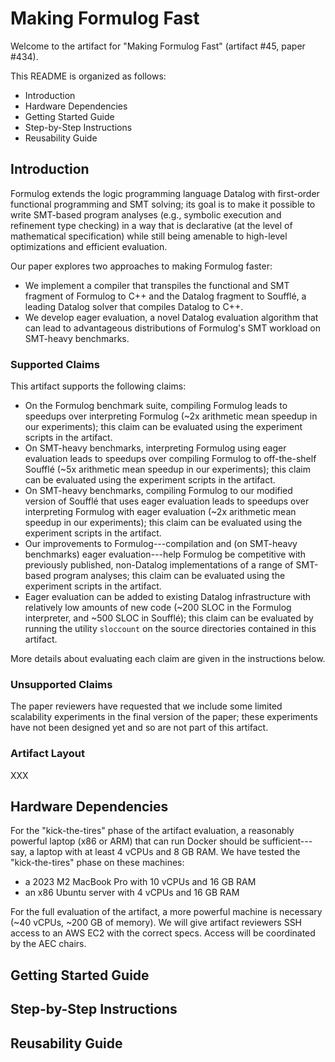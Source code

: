 # Making Formulog Fast

Welcome to the artifact for "Making Formulog Fast" (artifact #45, paper #434).

This README is organized as follows:

- Introduction
- Hardware Dependencies
- Getting Started Guide
- Step-by-Step Instructions
- Reusability Guide

## Introduction

Formulog extends the logic programming language Datalog with first-order functional programming and SMT solving; its goal is to make it possible to write SMT-based program analyses (e.g., symbolic execution and refinement type checking) in a way that is declarative (at the level of mathematical specification) while still being amenable to high-level optimizations and efficient evaluation.

Our paper explores two approaches to making Formulog faster:

- We implement a compiler that transpiles the functional and SMT fragment of Formulog to C++ and the Datalog fragment to Soufflé, a leading Datalog solver that compiles Datalog to C++.
- We develop eager evaluation, a novel Datalog evaluation algorithm that can lead to advantageous distributions of Formulog's SMT workload on SMT-heavy benchmarks.

### Supported Claims

This artifact supports the following claims:

- On the Formulog benchmark suite, compiling Formulog leads to speedups over interpreting Formulog (~2x arithmetic mean speedup in our experiments); this claim can be evaluated using the experiment scripts in the artifact.
- On SMT-heavy benchmarks, interpreting Formulog using eager evaluation leads to speedups over compiling Formulog to off-the-shelf Soufflé (~5x arithmetic mean speedup in our experiments); this claim can be evaluated using the experiment scripts in the artifact.
- On SMT-heavy benchmarks, compiling Formulog to our modified version of Soufflé that uses eager evaluation leads to speedups over interpreting Formulog with eager evaluation (~2x arithmetic mean speedup in our experiments); this claim can be evaluated using the experiment scripts in the artifact.
- Our improvements to Formulog---compilation and (on SMT-heavy benchmarks) eager evaluation---help Formulog be competitive with previously published, non-Datalog implementations of a range of SMT-based program analyses; this claim can be evaluated using the experiment scripts in the artifact.
- Eager evaluation can be added to existing Datalog infrastructure with relatively low amounts of new code (~200 SLOC in the Formulog interpreter, and ~500 SLOC in Soufflé); this claim can be evaluated by running the utility `sloccount` on the source directories contained in this artifact.

More details about evaluating each claim are given in the instructions below.

### Unsupported Claims

The paper reviewers have requested that we include some limited scalability experiments in the final version of the paper; these experiments have not been designed yet and so are not part of this artifact.

### Artifact Layout

XXX

## Hardware Dependencies

For the "kick-the-tires" phase of the artifact evaluation, a reasonably powerful laptop (x86 or ARM) that can run Docker should be sufficient---say, a laptop with at least 4 vCPUs and 8 GB RAM.
We have tested the "kick-the-tires" phase on these machines:
- a 2023 M2 MacBook Pro with 10 vCPUs and 16 GB RAM
- an x86 Ubuntu server with 4 vCPUs and 16 GB RAM 

For the full evaluation of the artifact, a more powerful machine is necessary (~40 vCPUs, ~200 GB of memory).
We will give artifact reviewers SSH access to an AWS EC2 with the correct specs.
Access will be coordinated by the AEC chairs.

## Getting Started Guide

## Step-by-Step Instructions

## Reusability Guide
